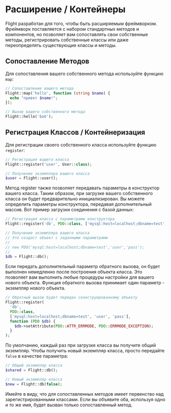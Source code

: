 # Расширение / Контейнеры

Flight разработан для того, чтобы быть расширяемым фреймворком. Фреймворк поставляется с набором
стандартных методов и компонентов, но позволяет вам сопоставлять свои собственные методы,
регистрировать собственные классы или даже переопределять существующие классы и методы.

## Сопоставление Методов

Для сопоставления вашего собственного метода используйте функцию `map`:

```php
// Сопоставление вашего метода
Flight::map('hello', function (string $name) {
  echo "привет $name!";
});

// Вызов вашего собственного метода
Flight::hello('Боб');
```

## Регистрация Классов / Контейнеризация

Для регистрации своего собственного класса используйте функцию `register`:

```php
// Регистрация вашего класса
Flight::register('user', User::class);

// Получение экземпляра вашего класса
$user = Flight::user();
```

Метод register также позволяет передавать параметры в конструктор вашего класса.
Таким образом, при загрузке вашего собственного класса он будет предварительно инициализирован.
Вы можете определить параметры конструктора, передавая дополнительный массив.
Вот пример загрузки соединения с базой данных:

```php
// Регистрация класса с параметрами конструктора
Flight::register('db', PDO::class, ['mysql:host=localhost;dbname=test', 'user', 'pass']);

// Получение экземпляра вашего класса
// Это создаст объект с заданными параметрами
//
// new PDO('mysql:host=localhost;dbname=test','user','pass');
//
$db = Flight::db();
```

Если передать дополнительный параметр обратного вызова, он будет выполнен немедленно
после построения объекта класса. Это позволяет вам выполнить любые процедуры настройки для вашего
нового объекта. Функция обратного вызова принимает один параметр - экземпляр нового объекта.

```php
// Обратный вызов будет передан сконструированному объекту
Flight::register(
  'db',
  PDO::class,
  ['mysql:host=localhost;dbname=test', 'user', 'pass'],
  function (PDO $db) {
    $db->setAttribute(PDO::ATTR_ERRMODE, PDO::ERRMODE_EXCEPTION);
  }
);
```

По умолчанию, каждый раз при загрузке класса вы получите общий экземпляр.
Чтобы получить новый экземпляр класса, просто передайте `false` в качестве параметра:

```php
// Общий экземпляр класса
$shared = Flight::db();

// Новый экземпляр класса
$new = Flight::db(false);
```

Имейте в виду, что для сопоставленных методов имеет первенство над зарегистрированными классами. Если вы
объявите оба, используя одно и то же имя, будет вызван только сопоставленный метод.
